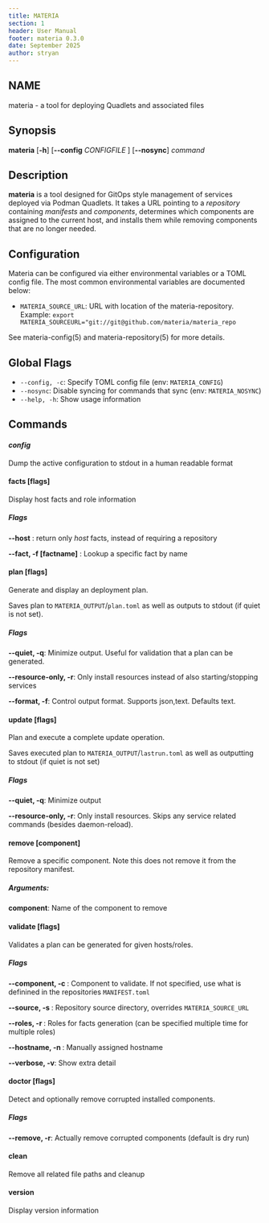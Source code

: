 ```yaml
---
title: MATERIA
section: 1
header: User Manual
footer: materia 0.3.0
date: September 2025
author: stryan
---
```


## NAME
materia - a tool for deploying Quadlets and associated files

## Synopsis

**materia** [**-h**] [**--config** *CONFIGFILE* ] [**--nosync**] *command*

## Description

**materia** is a tool designed for GitOps style management of services deployed via Podman Quadlets. It takes a URL pointing to a *repository* containing *manifests* and *components*, determines which components are assigned to the current host, and installs them while removing components that are no longer needed.

## Configuration

Materia can be configured via either environmental variables or a TOML config file. The most common environmental variables are documented below:

- `MATERIA_SOURCE_URL`: URL with location of the materia-repository. Example: `export MATERIA_SOURCEURL="git://git@github.com/materia/materia_repo`

See materia-config(5) and materia-repository(5) for more details.

## Global Flags
- `--config, -c`: Specify TOML config file (env: `MATERIA_CONFIG`)
- `--nosync`: Disable syncing for commands that sync (env: `MATERIA_NOSYNC`)
- `--help, -h`: Show usage information

## Commands


#### *config*

Dump the active configuration to stdout in a human readable format

#### facts [flags]
Display host facts and role information

##### **Flags**

**--host** : return only *host* facts, instead of requiring a repository

**--fact, -f [factname]** :  Lookup a specific fact by name

#### plan [flags]
   Generate and display an deployment plan.

   Saves plan to `MATERIA_OUTPUT`/`plan.toml` as well as outputs to stdout (if quiet is not set).

##### **Flags**

**--quiet, -q**: Minimize output. Useful for validation that a plan can be generated.

**--resource-only, -r**: Only install resources instead of also starting/stopping services

**--format, -f**: Control output format. Supports json,text. Defaults text.


#### update [flags]
   Plan and execute a complete update operation.

   Saves executed plan to `MATERIA_OUTPUT`/`lastrun.toml` as well as outputting to stdout (if quiet is not set)

##### **Flags**

**--quiet, -q**: Minimize output

**--resource-only, -r**: Only install resources. Skips any service related commands (besides daemon-reload).

####  remove [component]
Remove a specific component. Note this does not remove it from the repository manifest.

##### **Arguments**:

**component**: Name of the component to remove

#### validate [flags]
   Validates a plan can be generated for given hosts/roles.

##### **Flags**

**--component, -c <name>**: Component to validate. If not specified, use what is definined in the repositories `MANIFEST.toml`

**--source, -s <path>**: Repository source directory, overrides `MATERIA_SOURCE_URL`

**--roles, -r <roles>**: Roles for facts generation (can be specified multiple time for multiple roles)

**--hostname, -n <hostname>**: Manually assigned hostname

**--verbose, -v**: Show extra detail

#### doctor [flags]
Detect and optionally remove corrupted installed components.

##### **Flags**

**--remove, -r**: Actually remove corrupted components (default is dry run)

#### clean
Remove all related file paths and cleanup

#### version
Display version information
